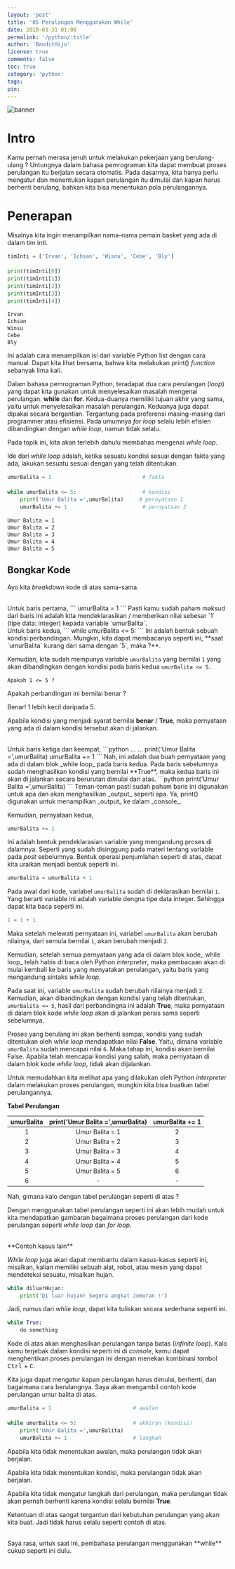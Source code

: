 ```yaml
---
layout: 'post'
title: '05 Perulangan Menggunakan While'
date: 2018-03-31 01:00
permalink: '/python/:title'
author: 'BanditHijo'
license: true
comments: false
toc: true
category: 'python'
tags:
pin:
---
```


<!-- BANNER OF THE POST -->
<img class="post-body-img" src="{{ site.lazyload.logo_blank_banner }}" data-echo="https://s20.postimg.cc/rjj46uizh/banner_python_00.png" alt="banner">

# Intro
Kamu pernah merasa jenuh untuk melakukan pekerjaan yang berulang-ulang ? Untungnya dalam bahasa pemrograman kita dapat membuat proses perulangan itu berjalan secara otomatis. Pada dasarnya, kita hanya perlu mengatur dan menentukan kapan perulangan itu dimulai dan kapan harus berhenti berulang, bahkan kita bisa menentukan pola perulangannya.

# Penerapan

Misalnya kita ingin menampilkan nama-nama pemain basket yang ada di dalam tim inti.

```python
timInti = ['Irvan', 'Ichsan', 'Wisnu', 'Cebe', 'Bly']

print(timInti[0])
print(timInti[1])
print(timInti[2])
print(timInti[3])
print(timInti[4])
```
```
Irvan
Ichsan
Winsu
Cebe
Bly
```

Ini adalah cara menampilkan isi dari variable Python list dengan cara manual. Dapat kita lihat bersama, bahwa kita melakukan print() _function_ sebanyak lima kali.

Dalam bahasa pemrograman Python, teradapat dua cara perulangan (_loop_) yang dapat kita gunakan untuk menyelesaikan masalah mengenai perulangan. **while** dan **for**. Kedua-duanya memiliki tujuan akhir yang sama, yaitu untuk menyelesaikan masalah perulangan. Keduanya juga dapat dipakai secara bergantian. Tergantung pada preferensi masing-masing dari programmer atau efisiensi. Pada umumnya _for loop_ selalu lebih efisien dibandingkan dengan _while loop_, namun tidak selalu.

Pada topik ini, kita akan terlebih dahulu membahas mengenai _while loop_.

Ide dari _while loop_ adalah, ketika sesuatu kondisi sesuai dengan fakta yang ada, lakukan sesuatu sesuai dengan yang telah ditentukan.

```python
umurBalita = 1                             # fakta

while umurBalita <= 5:                     # kondisi
    print('Umur Balita =',umurBalita)     # pernyataan 1
    umurBalita += 1                        # pernyataan 2
```
```
Umur Balita = 1
Umur Balita = 2
Umur Balita = 3
Umur Balita = 4
Umur Balita = 5
```

## Bongkar Kode

Ayo kita _breakdown_ kode di atas sama-sama.

<br>
Untuk baris pertama,
```
umurBalita = 1
```
Pasti kamu sudah paham maksud dari baris ini adalah kita mendeklarasikan / memberikan nilai sebesar `1` (tipe data: integer) kepada variable `umurBalita`.

<br>
Untuk baris kedua,
```
while umurBalita <= 5:
```
Ini adalah bentuk sebuah kondisi perbandingan. Mungkin, kita dapat membacanya seperti ini, **saat `umurBalita` kurang dari sama dengan `5`, maka ?**.

Kemudian, kita sudah mempunya variable `umurBalita` yang bernilai `1` yang akan dibandingkan dengan kondisi pada baris kedua `umurBalita <= 5`.

```
Apakah 1 <= 5 ?
```

Apakah perbandingan ini bernilai benar ?

Benar! 1 lebih kecil daripada 5.

Apabila kondisi yang menjadi syarat bernilai **benar** / **True**, maka pernyataan yang ada di dalam kondisi tersebut akan di jalankan.

<br>
Untuk baris ketiga dan keempat,
```python
...
...
    print('Umur Balita =',umurBalita)
    umurBalita += 1
```
Nah, ini adalah dua buah pernyataan yang ada di dalam blok _while loop_ pada baris kedua. Pada baris sebelumnya sudah menghasilkan kondisi yang bernilai **True**, maka kedua baris ini akan di jalankan secara berurutan dimulai dari atas.
```python
print('Umur Balita =',umurBalita)
```
Teman-teman pasti sudah paham baris ini digunakan untuk apa dan akan menghasilkan _output_ seperti apa. Ya, print() digunakan untuk menampilkan _output_ ke dalam _console_.

Kemudian, pernyataan kedua,
```python
umurBalita += 1
```
Ini adalah bentuk pendeklarasian variable yang mengandung proses di dalamnya. Seperti yang sudah disinggung pada materi tentang variable pada _post_ sebelumnya. Bentuk operasi penjumlahan seperti di atas, dapat kita uraikan menjadi bentuk seperti ini.
```python
umurBalita = umurBalita + 1
```
Pada awal dari kode, variabel `umurBalita` sudah di deklarasikan bernilai `1`. Yang berarti variable ini adalah variable dengna tipe data integer. Sehingga dapat kita baca seperti ini.
```python
1 = 1 + 1
```
Maka setelah melewati pernyataan ini, variabel `umurBalita` akan berubah nilainya, dari semula bernilai `1`, akan berubah menjadi `2`.

Kemudian, setelah semua pernyataan yang ada di dalam blok kode_ while loop_ telah habis di baca oleh Python _interpreter_, maka pembacaan akan di mulai kembali ke baris yang menyatakan perulangan, yaitu baris yang mengandung sintaks _while loop_.

Pada saat ini, variable `umurBalita` sudah berubah nilainya menjadi `2`. Kemudian, akan dibandingkan dengan kondisi yang telah ditentukan, `umurBalita <= 5`, hasil dari perbandingna ini adalah **True**, maka pernyataan di dalam blok kode _while loop_ akan di jalankan persis sama seperti sebelumnya.

Proses yang berulang ini akan berhenti sampai, kondisi yang sudah ditentukan oleh _while loop_ mendapatkan nilai **False**. Yaitu, dimana variable `umurBalita` sudah mencapai nilai `6`. Maka tahap ini, kondisi akan bernilai False. Apabila telah mencapai kondisi yang salah, maka pernyataan di dalam blok kode _while loop_, tidak akan dijalankan.

Untuk memudahkan kita melihat apa yang dilakukan oleh Python _interpreter_ dalam melakukan proses perulangan, mungkin kita bisa buatkan tabel perulangannya.

**Tabel Perulangan**

| umurBalita | print('Umur Balita =',umurBalita) | umurBalita += 1 |
| :---: | :---: | :---: |
| 1 | Umur Balita = 1 | 2 |
| 2 | Umur Balita = 2 | 3 |
| 3 | Umur Balita = 3 | 4 |
| 4 | Umur Balita = 4 | 5 |
| 5 | Umur Balita = 5 | 6 |
| 6 | - | - |

Nah, gimana kalo dengan tabel perulangan seperti di atas ?

Dengan menggunakan tabel perulangan seperti ini akan lebih mudah untuk kita mendapatkan gambaran bagaimana proses perulangan dari kode perulangan seperti _while loop_ dan _for loop_.

<br>
**Contoh kasus lain**

_While loop_ juga akan dapat membantu dalam kasus-kasus seperti ini, misalkan, kalian memiliki sebuah alat, robot, atau mesin yang dapat mendeteksi sesuatu, misalkan hujan.

```python
while diluarHujan:
    print('Di luar hujan! Segera angkat Jemuran !')
```

Jadi, rumus dari _while loop_, dapat kita tuliskan secara sederhana seperti ini.

```python
while True:
    do something
```

Kode di atas akan menghasilkan perulangan tanpa batas (_infinite loop_). Kalo kamu terjebak dalam kondisi seperti ini di _console_, kamu dapat menghentikan proses perulangan ini dengan menekan kombinasi tombol <kbd>Ctrl</kbd> + <kbd>C</kbd>.

Kita juga dapat mengatur kapan perulangan harus dimulai, berhenti, dan bagaimana cara berulangnya. Saya akan mengambil contoh kode perulangan umur balita di atas.

```python
umurBalita = 1                          # awalan

while umurBalita <= 5:                  # akhiran (kondisi)
    print('Umur Balita =',umurBalita)
    umurBalita += 1                     # langkah
```
Apabila kita tidak menentukan awalan, maka perulangan tidak akan berjalan.

Apabila kita tidak menentukan kondisi, maka perulangan tidak akan berjalan.

Apabila kita tidak mengatur langkah dari perulangan, maka perulangan tidak akan pernah berhenti karena kondisi selalu bernilai **True**.

Ketentuan di atas sangat tergantun dari kebutuhan perulangan yang akan kita buat. Jadi tidak harus selalu seperti contoh di atas.

<br>
Saya rasa, untuk saat ini, pembahasa perulangan menggunakan **while** cukup seperti ini dulu.



<!-- NEXT PREV BUTTON -->
<div class="post-nav">
<a class="btn-blue-l" href="/python/04-variabel-dan-tipe-data"><img style="width:20px;" src="/assets/img/logo/logo_ap.png"></a>
<a class="btn-blue-c" href="/python/"><img style="width:20px;" src="/assets/img/logo/logo_menu.svg"></a>
<a class="btn-blue-r" href="/python/06-perulangan-for"><img style="width:20px;" src="/assets/img/logo/logo_an.png"></a>
</div>

